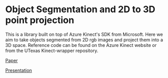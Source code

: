 # Object Segmentation and 2D to 3D point projection

This is a library built on top of Azure Kinect's SDK from Microsoft. Here we aim to take objects segmented from 2D rgb images and project them into a 3D space. Reference code can be found on the Azure Kinect website or from the UTexas Kinect-wrapper repository.

[Paper](https://github.com/Emerald-Z/object-segmentation2d-3dmapping/blob/main/2d-3d-projection-from-obj-segmentation.pdf)


[Presentation](https://docs.google.com/presentation/d/1Lm2sy4GvV2uEUzXLLSXRE2sgqMAnAjaVsOXuF-gx7rM/edit?usp=sharing)
